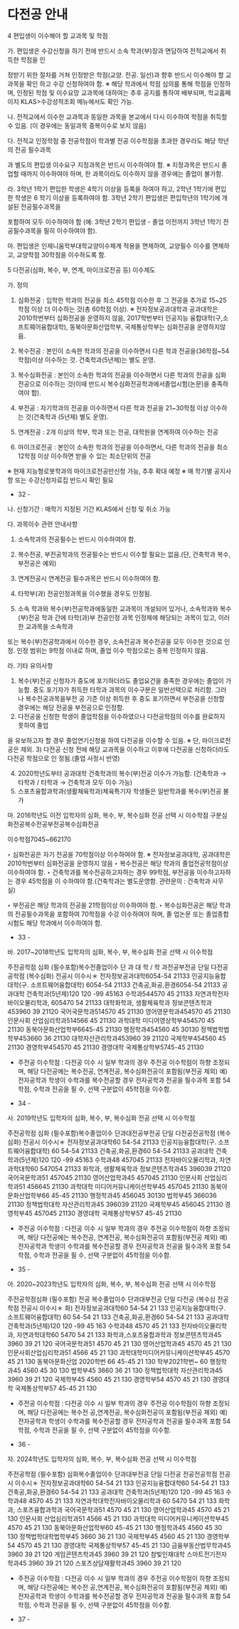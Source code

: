 # 다전공 안내

4  편입생이   이수해야   할 교과목  및 학점
                                                                                  

                                                                                  

가. 편입생은 수강신청을   하기 전에  반드시 소속  학과(부)장과  면담하여  전적교에서  취득한  학점을  인
                                                                                  

정받기  위한 절차를  거쳐 인정받은  학점(교양․ 전공․ 일선)과 향후 반드시 이수해야   할 교과목을  확인
하고  수강 신청하여야   함.
※ 해당 학과에서  학점  심의를 통해  학점을  인정하며, 인정된  학점 및 이수요망   교과목에  대하여는
추후  공지를  통하여 배부되며,  학교홈페이지   KLAS>수강성적조회   메뉴에서도  확인  가능.
                                                                                  

나. 전적교에서  이수한  교과목과  동일한  과목을 본교에서   다시 이수하여  학점을  취득할  수 있음.
(이 경우에는  동일과목   중복이수로  보지  않음)
                                                                                  

다. 전적교 인정학점  중 전공학점이  학과별  전공 이수학점을  초과한  경우라도  해당 학년의 전공  필수과목
                                                                                  

과 별도의  편입생  이수요구  지정과목은   반드시 이수하여야   함.
※ 지정과목은   반드시  졸업할  때까지  이수하여야   하며, 한 과목이라도   이수하지  않을  경우에는
졸업이  불가함.
                                                                                  

라. 3학년 1학기 편입한  학생은  4학기 이상을  등록을  하여야  하고, 2학년 1학기에  편입한  학생은 6
학기  이상을  등록하여야   함. 3학년 2학기 편입생은  편입학년의   1학기에  개설된  전공필수과목을
                                                                                  

포함하여   모두 이수하여야   함
(예: 3학년 2학기 편입생 - 졸업 이전까지   3학년 1학기 전공필수과목을   필히  이수하여야  함).
                                                                                  

마. 편입생은 인제니움학부대학교양이수체계   적용을  면제하여,  교양필수  이수를  면제하고,  교양학점
30학점을  이수하도록  함.
                                                                                  

                                                                                  

5  다전공(심화,  복수, 부, 연계, 마이크로전공   등) 이수제도
                                                                                  

                                                                                  

가. 정의
                                                                                  

1) 심화전공 : 입학한 학과의  전공을  최소  45학점 이수한  후 그 전공을  추가로  15~25학점 이상
더 이수하는  것(총 60학점 이상).
※ 전자정보공과대학과   공과대학은  2010학번부터 심화전공을   운영하지 않음, 2017학번부터 인공지능
융합대학(구,소프트웨어융합대학),   동북아문화산업학부,   국제통상학부는   심화전공을  운영하지않음.
                                                                                  

2) 복수전공 : 본인이  소속한  학과의  전공을  이수하면서  다른  학과 전공을(36학점~54학점)이상
이수하는  것. 건축학과(5년제)는  별도 운영.
3) 복수심화전공  : 본인이  소속한  학과의  전공을  이수하면서  다른  학과의  전공을  심화전공으로
이수하는  것(이때  반드시 복수심화전공학과에서졸업시험(논문)을   충족하여야  함).
                                                                                  

4) 부전공 : 자기학과의 전공을  이수하면서  다른 학과  전공을 21~30학점 이상 이수하는  것(건축학과
(5년제) 별도 운영).
5) 연계전공 : 2개 이상의 학부, 학과 또는  전공, 대학원을  연계하여  이수하는  전공
6) 마이크로전공  : 본인이  소속한  학과의  전공을  이수하면서,  다른 학과의  전공을  최소  12학점
이상 이수하면  받을  수 있는 최소단위의   전공
                                                                                  

※ 현재  지능형로봇학과의   마이크로전공만신청 가능, 추후 확대  예정
※ 매 학기별  공지사항  또는  수강신청자료집   반드시  확인 필요
                                                                                  

                                                                                  

- 32 -
                                                                                  

                                                                                  

                                                                                  

                                                                                  

                                                                                  

                                                                                  

                                                                                  

                                                                                  

                                                                                  

나. 신청기간  : 매학기 지정된  기간  KLAS에서 신청 및 취소  가능
                                                                                  

                                                                                  

다. 과목이수  관련  안내사항
1) 소속학과의 전공필수는   반드시  이수하여야  함.
2) 복수전공, 부전공학과의   전공필수는   반드시  이수할  필요는  없음.(단, 건축학과  복수,부전공은
예외)
                                                                                  

3) 연계전공시 연계전공   필수과목은  반드시  이수하여야   함.
4) 타학부(과) 전공인정과목을   이수했을  경우도  인정됨.
5) 소속 학과와 복수(부)전공학과에동일한 교과목이   개설되어  있거나, 소속학과와   복수(부)전공
학과 간에  타학(과)부 전공인정  과목 인정제에   해당되는  과목이 있고, 이러한  교과목을  소속학과
                                                                                  

또는 복수(부)전공학과에서   이수한  경우, 소속전공과  복수전공을   모두 이수한  것으로  인정. 인정
범위는 9학점  이내로  하며, 졸업 이수 학점으로는   중복 인정하지   않음.
                                                                                  

라. 기타 유의사항
                                                                                  

1) 복수(부)전공 신청자가  중도에  포기하더라도   졸업요건을  충족한  경우에는  졸업이  가능함.  중도
포기자가  취득한  타학과  과목의  이수구분은  일반선택으로   처리함. 그러나  복수전공과목을부전
공 기준 이상  취득한  후 중도  포기하면서  부전공을   신청할  경우에는  해당 전공을  부전공으로
인정함.
2) 다전공을 신청한  학생이  졸업학점을   이수하였으나   다전공학점의   이수를 완료하지   못하여  졸업
                                                                                  

을 유보하고자  할  경우 졸업연기신청을   하여  다전공을  이수할  수 있음.
※ 단, 마이크로전공은  제외.
3) 다전공 신청 전에  해당 교과목을  이수하고   이후에  다전공을  신청하더라도   다전공  학점으로  인
정됨.(졸업 사정시  반영)
                                                                                  

4) 2020학년도부터 공과대학  건축학과의  복수(부)전공  이수가  가능함.
(건축학과  → 타학과  / 타학과 → 건축학과  모두 이수  가능)
5) 스포츠융합과학과(생활체육학과)체육특기자   학생들은  일반학과를   복수(부)전공  불가
                                                                                  

                                                                                  

마. 2016학년도 이전  입학자의   심화, 복수,  부, 복수심화  전공  선택  시 이수학점
구분심화전공복수전공부전공복수심화전공
                                                                                  

이수학점7045~662170
                                                                                  

‣ 심화전공은  자기  전공을  70학점이상 이수하여야   함.
※ 전자정보공과대학,  공과대학은   2010학번부터 심화전공을   운영하지  않음
‣ 복수전공은  해당  학과의  졸업전공학점이상   이수하여야   함.
‣ 건축학과를  복수전공하고자하는 경우  99학점, 부전공을  이수하고자하는   경우 45학점을  이
수하여야  함.(건축학과는  별도운영함.  관련문의  : 건축학과  사무실)
                                                                                  

‣ 부전공은  해당 학과의  전공을  21학점이상  이수하여야   함.
‣ 복수심화전공은   해당  학과의  전공필수과목을   포함하여  70학점을  수강 이수하여야   하며, 졸
업논문  또는 졸업종합시험도   해당  학과에서  이수하여야   함.
                                                                                  

                                                                                  

                                                                                  

                                                                                  

                                                                                  

                                                                                  

- 33 -
                                                                                  

                                                                                  

                                                                                  

                                                                                  

                                                                                  

                                                                                  

                                                                                  

                                                                                  

                                                                                  

바. 2017~2018학년도 입학자의   심화, 복수, 부, 복수심화   전공  선택  시 이수학점
                                                                                  

주전공학점
심화
(필수포함)복수전졸업이수
단 과 대 학 / 학 과전공부전공
단일   다전공공학점
(복수심화)
전공시  이수시＊
전자정보공과대학6054-54   21133
인공지능융합대학(구.  소프트웨어융합대학)   6054-54   21133
건축공,화공,환경6054-54   21133
공과대학
건축학과(5년제)120   120   -99   45163
수학과544570   45   21133
자연과학전자바이오물리학과,
605470   54   21133
대학화학과, 생활체육학과
정보콘텐츠학과453960   39   21120
국어국문학과514570   45   21130
영어영문학과454570   45   21130
인문사회
산업심리학과514566   45   21130
과학대학
미디어영상학부454570   45   21130
동북아문화산업학부6645-45   21130
행정학과454560   45   30130
정책법학법학부453660   36   21130
대학자산관리학과453960   39   21120
국제학부454560   45   21130
경영학부454570   45   21130
경영대학
국제통상학부5745-45   21130
* 주전공 이수학점 : 다전공 이수 시 일부 학과의 경우 주전공 이수학점이 하향 조정되며, 해당 다전공에는 복수전공,
연계전공, 복수심화전공이  포함됨(부전공 제외)
예) 전자공학과  학생이 수학과를  복수전공할 경우  전자공학과 전공을  필수과목 포함 54학점, 수학과 전공을 필
수, 선택 구분없이 45학점을 이수함.
                                                                                  

                                                                                  

                                                                                  

                                                                                  

                                                                                  

                                                                                  

                                                                                  

                                                                                  

                                                                                  

                                                                                  

                                                                                  

                                                                                  

                                                                                  

                                                                                  

                                                                                  

                                                                                  

                                                                                  

- 34 -
                                                                                  

                                                                                  

                                                                                  

                                                                                  

                                                                                  

                                                                                  

                                                                                  

                                                                                  

                                                                                  

사. 2019학년도 입학자의   심화, 복수, 부, 복수심화   전공  선택  시 이수학점
                                                                                  

주전공학점
심화
(필수포함)복수졸업이수
단과대전공부전공
단일  다전공전공학점
(복수심화)
전공시  이수시＊
전자정보공과대학60   54-54  21133
인공지능융합대학(구.  소프트웨어융합대학)  60   54-54  21133
건축공,화공,환경60   54-54  21133
공과대학
건축학과(5년제)120  120   -99  45163
수학과48   457045  21133
전자바이오물리학과,
자연과학대학60   547054  21133
화학과, 생활체육학과
정보콘텐츠학과45   396039  21120
국어국문학과51   457045  21130
영어산업학과45   457045  21130
인문사회
산업심리학과51   456645  21130
과학대학
미디어커뮤니케이션학부45   457045  21130
동북아문화산업학부66   45-45  21130
행정학과45   456045  30130
법학부45   366036  21130
정책법학대학
자산관리학과45   396039  21120
국제학부45   456045  21130
경영학부45   457045  21130
경영대학
국제통상학부57   45-45  21130
* 주전공 이수학점 : 다전공 이수 시 일부 학과의 경우 주전공 이수학점이 하향 조정되며, 해당 다전공에는 복수전공,
연계전공, 복수심화전공이  포함됨(부전공 제외)
예) 전자공학과  학생이 수학과를  복수전공할 경우  전자공학과 전공을  필수과목 포함 54학점, 수학과 전공을 필
수, 선택 구분없이 45학점을 이수함.
                                                                                  

                                                                                  

                                                                                  

                                                                                  

                                                                                  

                                                                                  

                                                                                  

                                                                                  

                                                                                  

                                                                                  

                                                                                  

                                                                                  

                                                                                  

                                                                                  

                                                                                  

                                                                                  

- 35 -
                                                                                  

                                                                                  

                                                                                  

                                                                                  

                                                                                  

                                                                                  

                                                                                  

                                                                                  

                                                                                  

아. 2020~2023학년도 입학자의   심화, 복수, 부, 복수심화   전공  선택 시  이수학점
                                                                                  

주전공학점심화
(필수포함)   전공   복수졸업이수
단과대부전공
단일  다전공  (복수심  전공학점
전공시 이수시＊   화)
전자정보공과대학60  54-54   21   133
인공지능융합대학(구.  소프트웨어융합대학)   60  54-54   21   133
건축공,화공,환경60  54-54   21   133
공과대학
건축학과(5년제)120  120   -99   45   163
수학과48  4570   45   21   133
전자바이오물리학과,
자연과학대학60  5470   54   21   133
화학과,스포츠융합과학과
정보콘텐츠학과45  3960   39   21   120
국어국문학과51  4570   45   21   130
영어산업학과45  4570   45   21   130
인문사회산업심리학과51  4566   45   21   130
과학대학미디어커뮤니케이션학부45  4570   45   21   130
동북아문화산업   2020학번 66
45-45   21   130
학부2021학번~ 60
행정학과45  4560   45   30   130
법학부45  3660   36   21   130
정책법학대학
자산관리학과45  3960   39   21   120
국제학부45  4560   45   21   130
경영학부54  4570   45   21   130
경영대학
국제통상학부57  45-45   21   130
* 주전공 이수학점 : 다전공 이수 시 일부 학과의 경우 주전공 이수학점이 하향 조정되며, 해당 다전공에는  복수전
공,연계전공, 복수심화전공이  포함됨(부전공 제외)
예) 전자공학과  학생이 수학과를  복수전공할 경우  전자공학과 전공을  필수과목 포함 54학점, 수학과 전공을 필
수, 선택 구분없이 45학점을 이수함.
                                                                                  

                                                                                  

                                                                                  

                                                                                  

                                                                                  

                                                                                  

                                                                                  

                                                                                  

                                                                                  

                                                                                  

                                                                                  

                                                                                  

                                                                                  

                                                                                  

                                                                                  

                                                                                  

                                                                                  

                                                                                  

- 36 -
                                                                                  

                                                                                  

                                                                                  

                                                                                  

                                                                                  

                                                                                  

                                                                                  

                                                                                  

                                                                                  

자. 2024학년도 입학자의   심화, 복수, 부, 복수심화   전공  선택  시 이수학점
                                                                                  

주전공학점
(필수포함)   심화복수졸업이수
단과대부전공
단일  다전공  전공전공학점
전공시 이수시＊
전자정보공과대학60  54-54   21   133
인공지능융합대학60  54-54   21   133
건축공,화공,환경60  54-54   21   133
공과대학
건축학과(5년제)120 120   -99   45   163
수학과48  4570   45   21   133
자연과학대학전자바이오물리학과
60  5470   54   21   133
화학과, 스포츠융합과학과
국어국문학과51  4570   45   21   130
영어산업학과45  4570   45   21   130
인문사회
산업심리학과51  4566   45   21   130
과학대학
미디어커뮤니케이션학부45  4570   45   21   130
동북아문화산업학부60  45-45   21   130
행정학과45  4560   45   30   130
정책법학대학법학부45  3660   36   21   130
국제학부45  4560   45   21   130
경영학부54  4570   45   21   130
경영대학
국제통상학부57  45-45   21   130
금융부동산법무학과45  3960   39   21   120
게임콘텐츠학과45  3960   39   21   120
참빛인재대학
스마트전기전자학과45  3960   39   21   120
스포츠상담재활학과45  3960   39   21   120
* 주전공 이수학점 : 다전공 이수 시 일부 학과의 경우 주전공 이수학점이 하향 조정되며, 해당 다전공에는  복수전
공,연계전공, 복수심화전공이  포함됨(부전공 제외)
예) 전자공학과  학생이 수학과를  복수전공할 경우  전자공학과 전공을  필수과목 포함 54학점, 수학과 전공을 필
수, 선택 구분없이 45학점을 이수함.
                                                                                  

                                                                                  

                                                                                  

                                                                                  

                                                                                  

                                                                                  

                                                                                  

                                                                                  

                                                                                  

                                                                                  

                                                                                  

                                                                                  

                                                                                  

                                                                                  

                                                                                  

                                                                                  

- 37 -

